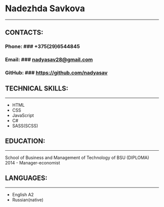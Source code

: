 # Nadezhda Savkova
---
## CONTACTS:
### Phone: ### +375(29)6544845
### Email: ### nadyasav28@gmail.com
### GitHub: ### https://github.com/nadyasav
## TECHNICAL SKILLS:
---
* HTML
* CSS
* JavaScript
* C#
* SASS(SCSS)
## EDUCATION:
---
School of Business and Management of Technology of BSU (DIPLOMA) 2014 - Manager-economist
## LANGUAGES:
---
* English A2
* Russian(native)
